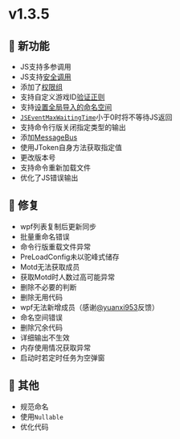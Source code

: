 # v1.3.5

## 🚀 新功能

- JS支持多参调用
- JS支持[安全调用](../development/function/serein#安全调用函数)
- 添加了[权限组](../development/permissionGroup)
- 支持自定义游戏ID[验证正则](../guide/member#食用方法)
- 支持[设置全局导入的命名空间](../tutorial/hiddenSettings#jsglobalassemblies)
- [`JSEventMaxWaitingTime`](../tutorial/hiddenSettings#jseventmaxwaitingtime)小于0时将不等待JS返回
- 支持命令行版关闭指定类型的输出
- 添加[MessageBus](../development/class/MessageBus)
- 使用JToken自身方法获取指定值
- 更改版本号
- 支持命令重新加载文件
- 优化了JS错误输出

## 🐛 修复

- wpf列表复制后更新同步
- 批量重命名错误
- 命令行版重载文件异常
- PreLoadConfig未以驼峰式储存
- Motd无法获取成员
- 获取Motd时人数过高可能异常
- 删除不必要的判断
- 删除无用代码
- wpf无法新增成员（感谢[@yuanxi953](https://github.com/yuanxi953)反馈）
- 命名空间错误
- 删除冗余代码
- 详细输出不生效
- 内存使用情况获取异常
- 启动时若定时任务为空弹窗

## 🧰 其他

- 规范命名
- 使用`Nullable`
- 优化代码
  